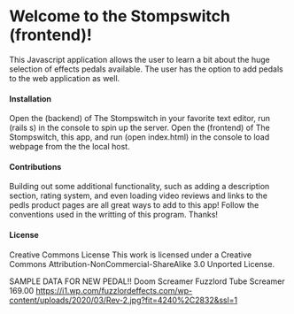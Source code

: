 # Welcome to the Stompswitch (frontend)!
This Javascript application allows the user to learn a bit about the huge selection of effects pedals available. The user has the option to add pedals to the web application as well. 

#### Installation
Open the (backend) of The Stompswitch in your favorite text editor, run (rails s) in the console to spin up the server. Open the (frontend) of The Stompswitch, this app, and run (open index.html) in the console to load webpage from the the local host. 

#### Contributions
Building out some additional functionality, such as adding a description section, rating system, and even loading video reviews and links to the pedls product pages are all great ways to add to this app! Follow the conventions used in the writting of this program. Thanks!

#### License
Creative Commons License
This work is licensed under a Creative Commons Attribution-NonCommercial-ShareAlike 3.0 Unported License.

SAMPLE DATA FOR NEW PEDAL!!
Doom Screamer
Fuzzlord
Tube Screamer
169.00
https://i1.wp.com/fuzzlordeffects.com/wp-content/uploads/2020/03/Rev-2.jpg?fit=4240%2C2832&ssl=1